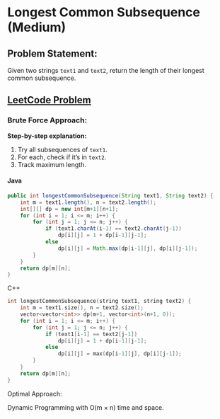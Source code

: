 # Longest Common Subsequence (Medium)

## Problem Statement:  
Given two strings `text1` and `text2`, return the length of their longest common subsequence.  

## [LeetCode Problem](https://leetcode.com/problems/longest-common-subsequence/description/)

### Brute Force Approach:  

**Step-by-step explanation:**  
1. Try all subsequences of `text1`.  
2. For each, check if it’s in `text2`.  
3. Track maximum length.  

#### Java  

```java
public int longestCommonSubsequence(String text1, String text2) {
    int m = text1.length(), n = text2.length();
    int[][] dp = new int[m+1][n+1];
    for (int i = 1; i <= m; i++) {
        for (int j = 1; j <= n; j++) {
            if (text1.charAt(i-1) == text2.charAt(j-1))
                dp[i][j] = 1 + dp[i-1][j-1];
            else
                dp[i][j] = Math.max(dp[i-1][j], dp[i][j-1]);
        }
    }
    return dp[m][n];
}
```
C++
```cpp
int longestCommonSubsequence(string text1, string text2) {
    int m = text1.size(), n = text2.size();
    vector<vector<int>> dp(m+1, vector<int>(n+1, 0));
    for (int i = 1; i <= m; i++) {
        for (int j = 1; j <= n; j++) {
            if (text1[i-1] == text2[j-1])
                dp[i][j] = 1 + dp[i-1][j-1];
            else
                dp[i][j] = max(dp[i-1][j], dp[i][j-1]);
        }
    }
    return dp[m][n];
}
```
Optimal Approach:

Dynamic Programming with O(m × n) time and space.
